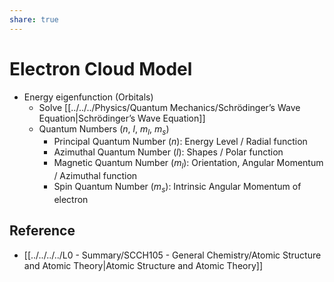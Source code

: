 ```yaml
---  
share: true  
---  
```

# Electron Cloud Model  
  
- Energy eigenfunction (Orbitals)  
	- Solve [[../../../Physics/Quantum Mechanics/Schrödinger’s Wave Equation|Schrödinger’s Wave Equation]]  
	- Quantum Numbers ($n$, $l$, $m_l$, $m_s$)  
		- Principal Quantum Number ($n$): Energy Level / Radial function  
		- Azimuthal Quantum Number ($l$): Shapes / Polar function  
		- Magnetic Quantum Number ($m_l$): Orientation, Angular Momentum / Azimuthal function  
		- Spin Quantum Number ($m_s$): Intrinsic Angular Momentum of electron  
  
## Reference  
  
- [[../../../../L0 - Summary/SCCH105 - General Chemistry/Atomic Structure and Atomic Theory|Atomic Structure and Atomic Theory]]  
